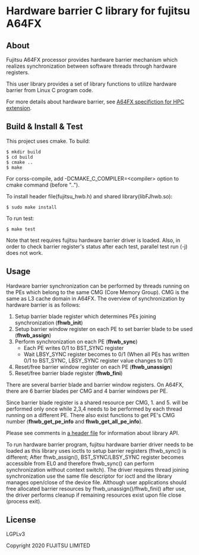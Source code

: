 Hardware barrier C library for fujitsu A64FX
============================================

About
-----
Fujitsu A64FX processor provides hardware barrier mechanism which realizes
synchronization between software threads through hardware registers.

This user library provides a set of library functions to utilize hardware barrier
from Linux C program code.

For more details about hardware barrier, see [A64FX specifiction for HPC extension](https://github.com/fujitsu/A64FX).

Build & Install & Test
----------------------

This project uses cmake. To build:

    $ mkdir build
    $ cd build
    $ cmake ..
    $ make

For corss-compile, add -DCMAKE_C_COMPILER=\<compiler\> option to cmake command (before "..").

To install header file(fujitsu_hwb.h) and shared library(libFJhwb.so):

    $ sudo make install

To run test:

    $ make test

Note that test requires fujitsu hardware barrier driver is loaded.
Also, in order to check barrier register's status after each test,
parallel test run (-j) does not work.

Usage
-----
Hardware barrier synchronization can be performed by threads running on the PEs
which belong to the same CMG (Core Memory Group). CMG is the same as L3 cache domain in A64FX.
The overview of synchronization by hardware barrier is as follows:

 1. Setup barrier blade register which determines PEs joining synchronization (**fhwb_init**)
 2. Setup barrier window register on each PE to set barrier blade to be used (**fhwb_assign**)
 3. Perform synchronization on each PE (**fhwb_sync**)
     * Each PE writes 0/1 to BST_SYNC register
     * Wait LBSY_SYNC register becomes to 0/1 (When all PEs has written 0/1 to BST_SYNC, LBSY_SYNC register value changes to 0/1)
 4. Reset/free barrier window register on each PE (**fhwb_unassign**)
 5. Reset/free barrier blade register (**fhwb_fini**)

There are several barrier blade and barrier window registers.
On A64FX, there are 6 barrier blades per CMG and 4 barrier windows per PE.

Since barrier blade register is a shared resource per CMG, 1. and 5. will be performed only
once while 2,3,4 needs to be performed by each thread running on a different PE.
There also exist functions to get PE's CMG number (**fhwb_get_pe_info** and **fhwb_get_all_pe_info**).

Please see comments in [a header file](include/fujitsu_hwb.h) for information about library API.

To run hardware barrier program, fujitsu hardware barrier driver needs to be loaded as
this library uses ioctls to setup barrier registers (fhwb_sync() is different; After fhwb_assign(),
BST_SYNC/LBSY_SYNC register becomes accessible from EL0 and therefore fhwb_sync() can perform
synchronization without context switch).
The driver requires thread joining synchronization use the same file descriptor for ioctl and
the library manages open/close of the device file.
Although user applications should free allocated barrier resources by fhwb_unassign()/fhwb_fini() after use,
the driver performs cleanup if remaining resources exist upon file close (process exit).

License
-------
LGPLv3

Copyright 2020 FUJITSU LIMITED
